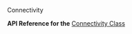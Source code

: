 Connectivity

**API Reference for the** [Connectivity Class](https://docs.nativescript.org/api-reference/modules/_connectivity_.html)
